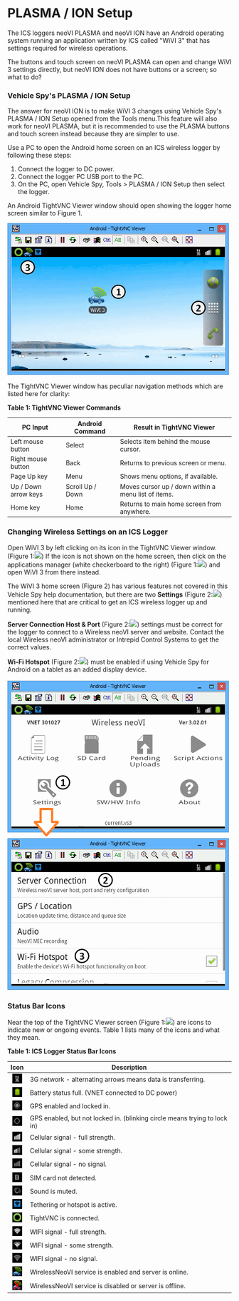 # PLASMA / ION Setup

The ICS loggers neoVI PLASMA and neoVI ION have an Android operating system running an application written by ICS called "WiVI 3" that has settings required for wireless operations.

The buttons and touch screen on neoVI PLASMA can open and change WiVI 3 settings directly, but neoVI ION does not have buttons or a screen; so what to do?

### Vehicle Spy's PLASMA / ION Setup

The answer for neoVI ION is to make WiVI 3 changes using Vehicle Spy's PLASMA / ION Setup opened from the Tools menu.This feature will also work for neoVI PLASMA, but it is recommended to use the PLASMA buttons and touch screen instead because they are simpler to use.

Use a PC to open the Android home screen on an ICS wireless logger by following these steps:

1. Connect the logger to DC power.
2. Connect the logger PC USB port to the PC.
3. On the PC, open Vehicle Spy, Tools > PLASMA / ION Setup then select the logger.

An Android TightVNC Viewer window should open showing the logger home screen similar to Figure 1.

![Figure 1: Use Vehicle Spy's PLASMA / ION Setup to access the Android home screen on the device.](../../.gitbook/assets/PLASIONSetupTightVNCViewerHomeScreen.gif)

The TightVNC Viewer window has peculiar navigation methods which are listed here for clarity:

**Table 1: TightVNC Viewer Commands**

| PC Input             | Android Command  | Result in TightVNC Viewer                           |
| -------------------- | ---------------- | --------------------------------------------------- |
| Left mouse button    | Select           | Selects item behind the mouse cursor.               |
| Right mouse button   | Back             | Returns to previous screen or menu.                 |
| Page Up key          | Menu             | Shows menu options, if available.                   |
| Up / Down arrow keys | Scroll Up / Down | Moves cursor up / down within a menu list of items. |
| Home key             | Home             | Returns to main home screen from anywhere.          |

### Changing Wireless Settings on an ICS Logger

Open WiVI 3 by left clicking on its icon in the TightVNC Viewer window. (Figure 1:![](https://cdn.intrepidcs.net/support/VehicleSpy/assets/smOne.gif)) If the icon is not shown on the home screen, then click on the applications manager (white checkerboard to the right) (Figure 1:![](https://cdn.intrepidcs.net/support/VehicleSpy/assets/smTwo.gif)) and open WiVI 3 from there instead.

The WiVI 3 home screen (Figure 2) has various features not covered in this Vehicle Spy help documentation, but there are two **Settings** (Figure 2:![](https://cdn.intrepidcs.net/support/VehicleSpy/assets/smOne.gif)) mentioned here that are critical to get an ICS wireless logger up and running.

**Server Connection Host & Port** (Figure 2:![](https://cdn.intrepidcs.net/support/VehicleSpy/assets/smTwo.gif)) settings must be correct for the logger to connect to a Wireless neoVI server and website. Contact the local Wireless neoVI administrator or Intrepid Control Systems to get the correct values.

**Wi-Fi Hotspot** (Figure 2:![](https://cdn.intrepidcs.net/support/VehicleSpy/assets/smThree.gif)) must be enabled if using Vehicle Spy for Android on a tablet as an added display device.

![Figure 2: Open WiVI 3 / Settings to make changes to wireless logging parameters.](../../.gitbook/assets/PLASIONSetupWNAPKScreenTransitionFromHomeToSettings.gif)

### Status Bar Icons

Near the top of the TightVNC Viewer screen (Figure 1:![](https://cdn.intrepidcs.net/support/VehicleSpy/assets/smThree.gif)) are icons to indicate new or ongoing events. Table 1 lists many of the icons and what they mean.

**Table 1: ICS Logger Status Bar Icons**

|                                       Icon                                       | Description                                                               |
| :------------------------------------------------------------------------------: | ------------------------------------------------------------------------- |
| <img src="../../.gitbook/assets/3GActiveIcon22.gif" alt="" data-size="original"> | 3G network - alternating arrows means data is transferring.               |
|                 ![](../../.gitbook/assets/BatteryFullIcon22.gif)                 | Battery status full. (VNET connected to DC power)                         |
|                  ![](../../.gitbook/assets/GPSLockedIcon22.gif)                  | GPS enabled and locked in.                                                |
|                 ![](../../.gitbook/assets/GPSUnlockedIcon22.gif)                 | GPS enabled, but not locked in. (blinking circle means trying to lock in) |
|            ![](../../.gitbook/assets/CellSignalStrengthFullIcon22.gif)           | Cellular signal - full strength.                                          |
|          ![](../../.gitbook/assets/CellSignalStrengthPartialIcon22.gif)          | Cellular signal - some strength.                                          |
|            ![](../../.gitbook/assets/CellSignalStrengthNoneIcon22.gif)           | Cellular signal - no signal.                                              |
|                ![](../../.gitbook/assets/SIMCardMissingIcon22.gif)               | SIM card not detected.                                                    |
|                  ![](../../.gitbook/assets/SoundMutedIcon22.gif)                 | Sound is muted.                                                           |
|                   ![](../../.gitbook/assets/HotSpotIcon22.gif)                   | Tethering or hotspot is active.                                           |
|              ![](../../.gitbook/assets/TightVNCConnectedIcon22.gif)              | TightVNC is connected.                                                    |
|            ![](../../.gitbook/assets/WFISignalStrengthFullIcon22.gif)            | WIFI signal - full strength.                                              |
|            ![](../../.gitbook/assets/WFISignalStrength2barsIcon22.gif)           | WIFI signal - some strength.                                              |
|            ![](../../.gitbook/assets/WFISignalStrengthNoneIcon22.gif)            | WIFI signal - no signal.                                                  |
|                    ![](../../.gitbook/assets/WNappIcon22.gif)                    | WirelessNeoVI service is enabled and server is online.                    |
|                ![](../../.gitbook/assets/WNappDisabledIcon22.gif)                | WirelessNeoVI service is disabled or server is offline.                   |

